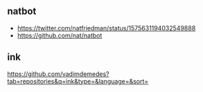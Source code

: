 ## natbot

- https://twitter.com/natfriedman/status/1575631194032549888
- https://github.com/nat/natbot

## ink

https://github.com/vadimdemedes?tab=repositories&q=ink&type=&language=&sort=
